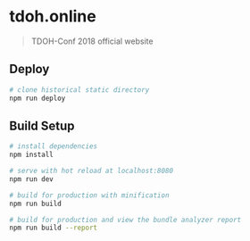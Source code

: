 # tdoh.online

> TDOH-Conf 2018 official website

## Deploy

``` bash
# clone historical static directory
npm run deploy
```

## Build Setup

``` bash
# install dependencies
npm install

# serve with hot reload at localhost:8080
npm run dev

# build for production with minification
npm run build

# build for production and view the bundle analyzer report
npm run build --report
```
